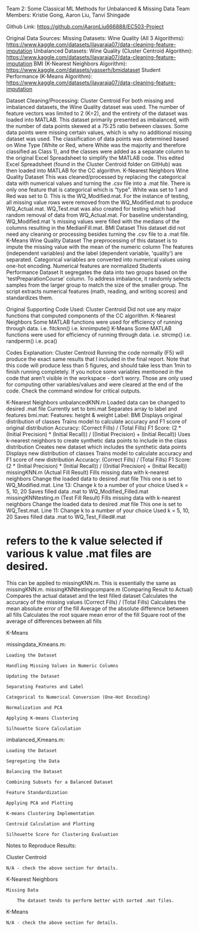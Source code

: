 Team 2: Some Classical ML Methods for Unbalanced & Missing Data
	Team Members: Kristie Gong, Aaron Liu, Tanvi Shingade

Github Link: https://github.com/AaronLiu666888/EC503-Project

Original Data Sources: 
Missing Datasets:
Wine Quality (All 3 Algorithms):
https://www.kaggle.com/datasets/ilayaraja07/data-cleaning-feature-imputation
Unbalanced Datasets:
Wine Quality (Cluster Centroid Algorithm):
https://www.kaggle.com/datasets/ilayaraja07/data-cleaning-feature-imputation
BMI (K-Nearest Neighbors Algorithm):
https://www.kaggle.com/datasets/yasserh/bmidataset
Student Performance (K-Means Algorithm):
https://www.kaggle.com/datasets/ilayaraja07/data-cleaning-feature-imputation 

Dataset Cleaning/Processing:
Cluster Centroid
For both missing and imbalanced datasets, the Wine Quality dataset was used. 
The number of feature vectors was limited to 2 (K=2), and the entirety of the dataset was loaded into MATLAB. 
This dataset primarily presented as imbalanced, with the number of data points skewed at a 75:25 ratio between classes. 
Some data points were missing certain values, which is why no additional missing dataset was used. The classification of data points was determined based on Wine Type (White or Red, where White was the majority and therefore classified as Class 1), and the classes were added as a separate column to the original Excel Spreadsheet to simplify the MATLAB code. 
This edited Excel Spreadsheet (found in the Cluster Centroid folder on GitHub) was then loaded into MATLAB for the CC algorithm. 
K-Nearest Neighbors
Wine Quality Dataset
This was cleaned/processed by replacing the categorical data with numerical values and turning the .csv file into a .mat file. There is only one feature that is categorical which is “type”. White was set to 1 and Red was set to 0. This is the WQ_Modified.mat.
For the instance of testing, all missing value rows were removed from the WQ_Modified.mat to produce WQ_Actual.mat. WQ_Test.mat was also created for testing which had random removal of data from WQ_Actual.mat.
For baseline understanding, WQ_Modified.mat ‘s missing values were filled with the medians of the columns resulting in the MedianFill.mat.
BMI Dataset
This dataset did not need any cleaning or processing besides turning the .csv file to a .mat file.
K-Means
Wine Quality Dataset
The preprocessing of this dataset is to impute the missing value with the mean of the numeric column
The features (independent variables) and the label (dependent variable, 'quality') are separated.
Categorical variables are converted into numerical values using one-hot encoding. 
Numerical features are normalized
Students Performance Dataset
It segregates the data into two groups based on the 'testPreparationCourse' column.
To address imbalance, it randomly selects samples from the larger group to match the size of the smaller group.
The script extracts numerical features (math, reading, and writing scores) and standardizes them.

Original Supporting Code Used:
Cluster Centroid
Did not use any major functions that computed components of the CC algorithm.
K-Nearest Neighbors
Some MATLAB functions were used for efficiency of running through data. 
i.e. fitcknn()
i.e. knnimpute()
K-Means
Some MATLAB functions were used for efficiency of running through data. 
i.e. strcmp()
i.e. randperm()
i.e. pca()

Codes Explanation:
Cluster Centroid
Running the code normally (F5) will produce the exact same results that I included in the final report. Note that this code will produce less than 5 figures, and should take less than 1min to finish running completely. If you notice some variables mentioned in the code that aren’t visible in the workspace - don’t worry. Those are only used for computing other variables/values and were cleared at the end of the code. Check the command window for critical outputs. 

K-Nearest Neighbors
unbalancedKNN.m
Loaded data can be changed to desired .mat file
Currently set to bmi.mat
Separates array to label and features
bmi.mat: 
Features: height & weight Label: BMI
Displays original distribution of classes 
Trains model to calculate accuracy and F1 score of original distribution
Accuracy: (Correct Fills) / (Total Fills)
F1 Score: (2 * (Initial Precision) * (Initial Recall)) / ((Initial Precision) + (Initial Recall))
Uses k-nearest neighbors to create synthetic data points to include in the class distribution
Creates new dataset which includes the synthetic data points
Displays new distribution of classes
Trains model to calculate accuracy and F1 score of new distribution
Accuracy: (Correct Fills) / (Total Fills)
F1 Score: (2 * (Initial Precision) * (Initial Recall)) / ((Initial Precision) + (Initial Recall))
missingKNN.m (Actual Fill Result)
Fills missing data with k-nearest neighbors
Change the loaded data to desired .mat file
This one is set to WQ_Modified.mat.
Line 13: Change k to a number of your choice
Used k = 5, 10, 20
Saves filled data .mat to WQ_Modified_Filled.mat
missingKNNtesting.m (Test Fill Result)
Fills missing data with k-nearest neighbors
Change the loaded data to desired .mat file 
This one is set to WQ_Test.mat.
Line 11: Change k to a number of your choice
Used k = 5, 10, 20
Saves filled data .mat to WQ_Test_Filled#.mat
# refers to the k value selected if various k value .mat files are desired.
This can be applied to missingKNN.m.
This is essentially the same as missingKNN.m.
missingKNNtestingcompare.m (Comparing Result to Actual)
Compares the actual dataset and the test filled dataset
Calculates the accuracy of the missing values
(Correct Fills) / (Total Fills)
Calculates the mean absolute error of the fill
Average of the absolute difference between all fills
Calculates the root square mean error of the fill
Square root of the average of differences between all fills

K-Means

missingdata_Kmeans.m:
	
 	Loading the Dataset
 
	Handling Missing Values in Numeric Columns
 
	Updating the Dataset
 
	Separating Features and Label
 
	Categorical to Numerical Conversion (One-Hot Encoding)
 
	Normalization and PCA
 
	Applying K-means Clustering
 
	Silhouette Score Calculation
 
imbalanced_Kmeans.m:

	Loading the Dataset
 
	Segregating the Data
 
	Balancing the Dataset
 
	Combining Subsets for a Balanced Dataset
 
	Feature Standardization
 
	Applying PCA and Plotting
 
	K-means Clustering Implementation
 
	Centroid Calculation and Plotting
 
	Silhouette Score for Clustering Evaluation

Notes to Reproduce Results:

Cluster Centroid

	N/A - check the above section for details. 

K-Nearest Neighbors

	Missing Data

		The dataset tends to perform better with sorted .mat files.

K-Means

	N/A - check the above section for details. 
